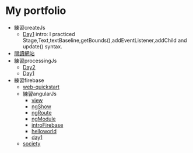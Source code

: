 # My portfolio
* 練習createJs
  * [Day1](https://afunpub.github.io/portfolio/createjs/intro.html) intro:
I practiced Stage,Text,textBaseline,getBounds(),addEventListener,addChild and update() syntax.
* [閱讀網站](https://afunpub.github.io/portfolio/sentiment "test")
* 練習processingJs
  * [Day2](https://afunpub.github.io/portfolio/processingjs/01.html)
  * [Day1](https://afunpub.github.io/portfolio/processingjs/anything.html)
* 練習firebase
  * [web-quickstart](https://afunpub.github.io/portfolio/firebase/web-quickstart/)
  * 練習angularJs
    * [view](https://afunpub.github.io/portfolio/firebase/angular/view.html)
    * [ngShow](https://afunpub.github.io/portfolio/firebase/angular/ngShow.html)
    * [ngRoute](https:/afunpub.github.io/portfolio/firebase/angular/ngRoute.html)
    * [ngModule](https://afunpub.github.io/portfolio/firebase/angular/ngModule.html)
    * [introFirebase](https://afunpub.github.io/portfolio/firebase/angular/introFirebase.html)
    * [helloworld](https://afunpub.github.io/portfolio/firebase/angular/hello-world.html)
    * [day1](https://afunpub.github.io/portfolio/firebase/angular/)
  * [society](https://afunpub.github.io/portfolio/firebase/society/public/)